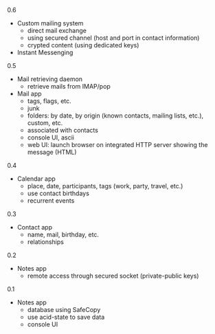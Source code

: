 0.6
   - Custom mailing system
      - direct mail exchange
      - using secured channel (host and port in contact information)
      - crypted content (using dedicated keys)
   - Instant Messenging

0.5 
   - Mail retrieving daemon
      - retrieve mails from IMAP/pop
   - Mail app
      - tags, flags, etc.
      - junk
      - folders: by date, by origin (known contacts, mailing lists, etc.), custom, etc.
      - associated with contacts
      - console UI, ascii
      - web UI: launch browser on integrated HTTP server showing the message (HTML)

0.4
   - Calendar app
      - place, date, participants, tags (work, party, travel, etc.)
      - use contact birthdays
      - recurrent events

0.3
   - Contact app
      - name, mail, birthday, etc.
      - relationships

0.2
   - Notes app
      - remote access through secured socket (private-public keys)

0.1
   - Notes app
      - database using SafeCopy
      - use acid-state to save data
      - console UI
